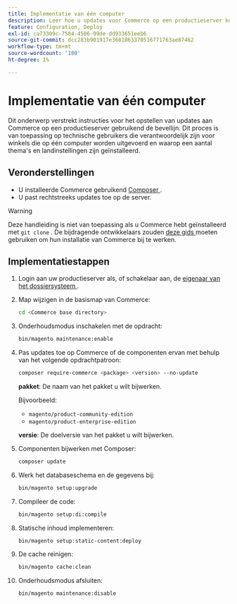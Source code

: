 ```yaml
---
title: Implementatie van één computer
description: Leer hoe u updates voor Commerce op een productieserver kunt implementeren via de opdrachtregel.
feature: Configuration, Deploy
exl-id: ca73309c-7584-4506-99de-dd933651eeb6
source-git-commit: dcc283b901917e3681863370516771763ae87462
workflow-type: tm+mt
source-wordcount: '180'
ht-degree: 1%

---
```


# Implementatie van één computer

Dit onderwerp verstrekt instructies voor het opstellen van updates aan Commerce op een productieserver gebruikend de bevellijn. Dit proces is van toepassing op technische gebruikers die verantwoordelijk zijn voor winkels die op één computer worden uitgevoerd en waarop een aantal thema&#39;s en landinstellingen zijn geïnstalleerd.

## Veronderstellingen

- U installeerde Commerce gebruikend [ Composer ](../../installation/composer.md).
- U past rechtstreeks updates toe op de server.

>[!WARNING]
>
>Deze handleiding is niet van toepassing als u Commerce hebt geïnstalleerd met `git clone` .
>De bijdragende ontwikkelaars zouden [ deze gids ][install] moeten gebruiken om hun installatie van Commerce bij te werken.

## Implementatiestappen

1. Login aan uw productieserver als, of schakelaar aan, de [ eigenaar van het dossiersysteem ](../../installation/prerequisites/file-system/overview.md).

1. Map wijzigen in de basismap van Commerce:

   ```bash
   cd <Commerce base directory>
   ```

1. Onderhoudsmodus inschakelen met de opdracht:

   ```bash
   bin/magento maintenance:enable
   ```

1. Pas updates toe op Commerce of de componenten ervan met behulp van het volgende opdrachtpatroon:

   ```bash
   composer require-commerce <package> <version> --no-update
   ```

   **pakket**: De naam van het pakket u wilt bijwerken.

   Bijvoorbeeld:

   - `magento/product-community-edition`
   - `magento/product-enterprise-edition`

   **versie**: De doelversie van het pakket u wilt bijwerken.

1. Componenten bijwerken met Composer:

   ```bash
   composer update
   ```

1. Werk het databaseschema en de gegevens bij:

   ```bash
   bin/magento setup:upgrade
   ```

1. Compileer de code:

   ```bash
   bin/magento setup:di:compile
   ```

1. Statische inhoud implementeren:

   ```bash
   bin/magento setup:static-content:deploy
   ```

1. De cache reinigen:

   ```bash
   bin/magento cache:clean
   ```

1. Onderhoudsmodus afsluiten:

   ```bash
   bin/magento maintenance:disable
   ```

<!-- link definitions -->

[install]: https://developer.adobe.com/commerce/contributor/guides/install/update-dependencies/
